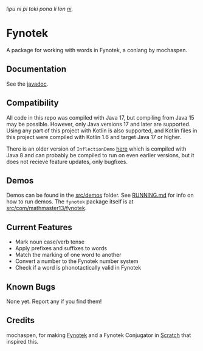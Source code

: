 *lipu ni pi toki pona li lon [ni](OLUKIN.md).*

# Fynotek
A package for working with words in Fynotek, a conlang by mochaspen.

## Documentation
See the [javadoc](https://mathmaster13.github.io/fynotek-java/javadoc/overview-tree.html).

## Compatibility
All code in this repo was compiled with Java 17, but compiling from Java 15 may be possible. However, only Java versions 17 and later are supported.
Using any part of this project with Kotlin is also supported, and Kotlin files in this project were compiled with Kotlin 1.6 and target Java 17 or higher.

There is an older version of `InflectionDemo` [here](https://mathmaster13.github.io/fynotek-java/conjugator/index.html) which is compiled with Java 8 and can probably be compiled to run on even earlier versions, but it does not recieve feature updates, only bugfixes.

## Demos
Demos can be found in the [src/demos](src/demos) folder. See [RUNNING.md](RUNNING.md) for info on how to run demos. The `fynotek` package itself is at [src/com/mathmaster13/fynotek](src/com/mathmaster13/fynotek).

## Current Features
- Mark noun case/verb tense
- Apply prefixes and suffixes to words
- Match the marking of one word to another
- Convert a number to the Fynotek number system
- Check if a word is phonotactically valid in Fynotek

## Known Bugs
None yet. Report any if you find them!

## Credits
mochaspen, for making [Fynotek](https://docs.google.com/spreadsheets/d/1xhD20vikLE6JgUWnj4EwJ9ycEKHQzH_Qi7ZsBBT4j6k/edit "Fynotek Resources") and a Fynotek Conjugator in [Scratch](https://scratch.mit.edu/projects/584256352/ "Fynotek Conjugator in Scratch") that inspired this.
